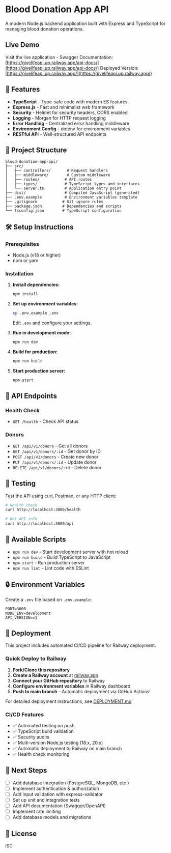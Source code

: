 # Blood Donation App API

A modern Node.js backend application built with Express and TypeScript for managing blood donation operations.

## Live Demo
Visit the live application - Swagger Documentation: [https://givelifeapi.up.railway.app/api-docs/](https://givelifeapi.up.railway.app/api-docs/)
Deployed Version: [https://givelifeapi.up.railway.app/](https://givelifeapi.up.railway.app/)

## 🚀 Features

- **TypeScript** - Type-safe code with modern ES features
- **Express.js** - Fast and minimalist web framework
- **Security** - Helmet for security headers, CORS enabled
- **Logging** - Morgan for HTTP request logging
- **Error Handling** - Centralized error handling middleware
- **Environment Config** - dotenv for environment variables
- **RESTful API** - Well-structured API endpoints

## 📁 Project Structure

```
blood-donation-app-api/
├── src/
│   ├── controllers/       # Request handlers
│   ├── middleware/        # Custom middleware
│   ├── routes/           # API routes
│   ├── types/            # TypeScript types and interfaces
│   └── server.ts         # Application entry point
├── dist/                 # Compiled JavaScript (generated)
├── .env.example          # Environment variables template
├── .gitignore           # Git ignore rules
├── package.json         # Dependencies and scripts
└── tsconfig.json        # TypeScript configuration
```

## 🛠️ Setup Instructions

### Prerequisites

- Node.js (v18 or higher)
- npm or yarn

### Installation

1. **Install dependencies:**
   ```bash
   npm install
   ```

2. **Set up environment variables:**
   ```bash
   cp .env.example .env
   ```
   Edit `.env` and configure your settings.

3. **Run in development mode:**
   ```bash
   npm run dev
   ```

4. **Build for production:**
   ```bash
   npm run build
   ```

5. **Start production server:**
   ```bash
   npm start
   ```

## 📡 API Endpoints

### Health Check
- `GET /health` - Check API status

### Donors
- `GET /api/v1/donors` - Get all donors
- `GET /api/v1/donors/:id` - Get donor by ID
- `POST /api/v1/donors` - Create new donor
- `PUT /api/v1/donors/:id` - Update donor
- `DELETE /api/v1/donors/:id` - Delete donor

## 🧪 Testing

Test the API using curl, Postman, or any HTTP client:

```bash
# Health check
curl http://localhost:3000/health

# Get API info
curl http://localhost:3000/api
```

## 📝 Available Scripts

- `npm run dev` - Start development server with hot reload
- `npm run build` - Build TypeScript to JavaScript
- `npm start` - Run production server
- `npm run lint` - Lint code with ESLint

## 🔒 Environment Variables

Create a `.env` file based on `.env.example`:

```env
PORT=3000
NODE_ENV=development
API_VERSION=v1
```

## 🚀 Deployment

This project includes automated CI/CD pipeline for Railway deployment.

### Quick Deploy to Railway

1. **Fork/Clone this repository**
2. **Create a Railway account** at [railway.app](https://railway.app)
3. **Connect your GitHub repository** to Railway
4. **Configure environment variables** in Railway dashboard
5. **Push to main branch** - Automatic deployment via GitHub Actions!

For detailed deployment instructions, see [DEPLOYMENT.md](./DEPLOYMENT.md)

### CI/CD Features

- ✅ Automated testing on push
- ✅ TypeScript build validation
- ✅ Security audits
- ✅ Multi-version Node.js testing (18.x, 20.x)
- ✅ Automatic deployment to Railway on main branch
- ✅ Health check monitoring

## 🚧 Next Steps

- [ ] Add database integration (PostgreSQL, MongoDB, etc.)
- [ ] Implement authentication & authorization
- [ ] Add input validation with express-validator
- [ ] Set up unit and integration tests
- [ ] Add API documentation (Swagger/OpenAPI)
- [ ] Implement rate limiting
- [ ] Add database models and migrations

## 📄 License

ISC
